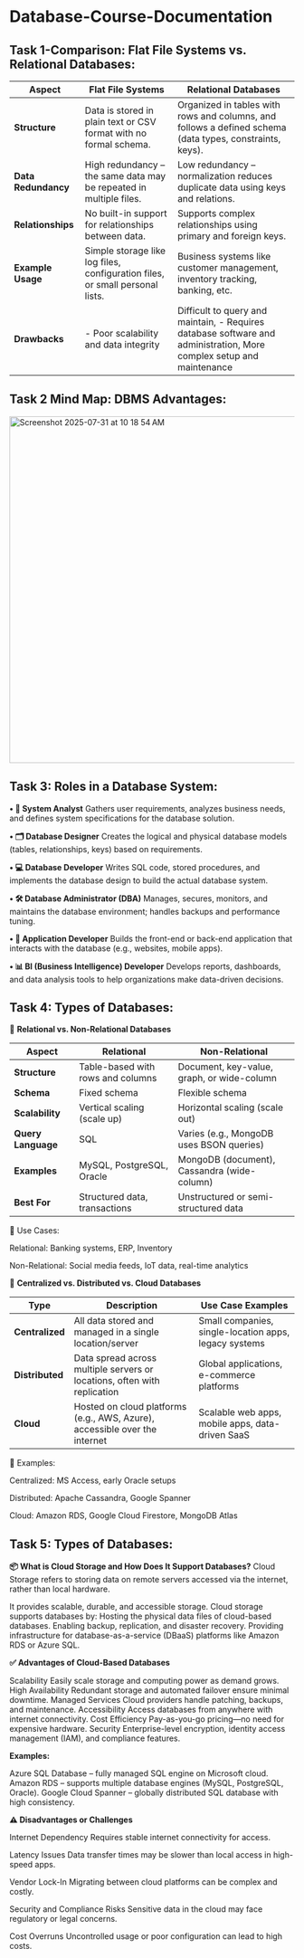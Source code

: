 # Database-Course-Documentation

## Task 1-Comparison:  Flat File Systems vs. Relational Databases: 
| **Aspect**          | **Flat File Systems**                                                        | **Relational Databases**                                                                                 |
| ------------------- | ---------------------------------------------------------------------------- | -------------------------------------------------------------------------------------------------------- |
| **Structure**       | Data is stored in plain text or CSV format with no formal schema.            | Organized in tables with rows and columns, and follows a defined schema (data types, constraints, keys). |
| **Data Redundancy** | High redundancy – the same data may be repeated in multiple files.           | Low redundancy – normalization reduces duplicate data using keys and relations.                          |
| **Relationships**   | No built-in support for relationships between data.                          | Supports complex relationships using primary and foreign keys.                                           |
| **Example Usage**   | Simple storage like log files, configuration files, or small personal lists. | Business systems like customer management, inventory tracking, banking, etc.                             |
| **Drawbacks**       | - Poor scalability and data integrity                                        |   Difficult to query and maintain, - Requires database software and administration, More complex setup and maintenance                                                                                                        |

## Task 2 Mind Map:  DBMS Advantages: 

<img width="912" height="613" alt="Screenshot 2025-07-31 at 10 18 54 AM" src="https://github.com/user-attachments/assets/2f9103da-a591-4a51-8915-3e3c9e94cf72" />

## Task 3:  Roles in a Database System:


**• 🧩 System Analyst**
Gathers user requirements, analyzes business needs, and defines system specifications for the database solution.

**• 🗂 Database Designer**
Creates the logical and physical database models (tables, relationships, keys) based on requirements.

**• 💻 Database Developer**
Writes SQL code, stored procedures, and implements the database design to build the actual database system.

**• 🛠️ Database Administrator (DBA)**
Manages, secures, monitors, and maintains the database environment; handles backups and performance tuning.

**• 📱 Application Developer**
Builds the front-end or back-end application that interacts with the database (e.g., websites, mobile apps).

**• 📊 BI (Business Intelligence) Developer**
Develops reports, dashboards, and data analysis tools to help organizations make data-driven decisions.


## Task 4:  Types of Databases:

🔗 **Relational vs. Non-Relational Databases**

| **Aspect**         | **Relational**                    | **Non-Relational**                          |
| ------------------ | --------------------------------- | ------------------------------------------- |
| **Structure**      | Table-based with rows and columns | Document, key-value, graph, or wide-column  |
| **Schema**         | Fixed schema                      | Flexible schema                             |
| **Scalability**    | Vertical scaling (scale up)       | Horizontal scaling (scale out)              |
| **Query Language** | SQL                               | Varies (e.g., MongoDB uses BSON queries)    |
| **Examples**       | MySQL, PostgreSQL, Oracle         | MongoDB (document), Cassandra (wide-column) |
| **Best For**       | Structured data, transactions     | Unstructured or semi-structured data        |

📌 Use Cases:

Relational: Banking systems, ERP, Inventory

Non-Relational: Social media feeds, IoT data, real-time analytics


🧭 **Centralized vs. Distributed vs. Cloud Databases**

| **Type**        | **Description**                                                            | **Use Case Examples**                                 |
| --------------- | -------------------------------------------------------------------------- | ----------------------------------------------------- |
| **Centralized** | All data stored and managed in a single location/server                    | Small companies, single-location apps, legacy systems |
| **Distributed** | Data spread across multiple servers or locations, often with replication   | Global applications, e-commerce platforms             |
| **Cloud**       | Hosted on cloud platforms (e.g., AWS, Azure), accessible over the internet | Scalable web apps, mobile apps, data-driven SaaS      |

📌 Examples:

Centralized: MS Access, early Oracle setups

Distributed: Apache Cassandra, Google Spanner

Cloud: Amazon RDS, Google Cloud Firestore, MongoDB Atlas

## Task 5:  Types of Databases:

**📦 What is Cloud Storage and How Does It Support Databases?**
Cloud Storage refers to storing data on remote servers accessed via the internet, rather than local hardware.

It provides scalable, durable, and accessible storage.
Cloud storage supports databases by:
Hosting the physical data files of cloud-based databases.
Enabling backup, replication, and disaster recovery.
Providing infrastructure for database-as-a-service (DBaaS) platforms like Amazon RDS or Azure SQL.

**✅ Advantages of Cloud-Based Databases**

Scalability
Easily scale storage and computing power as demand grows.
High Availability
Redundant storage and automated failover ensure minimal downtime.
Managed Services
Cloud providers handle patching, backups, and maintenance.
Accessibility
Access databases from anywhere with internet connectivity.
Cost Efficiency
Pay-as-you-go pricing—no need for expensive hardware.
Security
Enterprise-level encryption, identity access management (IAM), and compliance features.

**Examples:**

Azure SQL Database – fully managed SQL engine on Microsoft cloud.
Amazon RDS – supports multiple database engines (MySQL, PostgreSQL, Oracle).
Google Cloud Spanner – globally distributed SQL database with high consistency.

**⚠️ Disadvantages or Challenges**

Internet Dependency
Requires stable internet connectivity for access.

Latency Issues
Data transfer times may be slower than local access in high-speed apps.

Vendor Lock-In
Migrating between cloud platforms can be complex and costly.

Security and Compliance Risks
Sensitive data in the cloud may face regulatory or legal concerns.

Cost Overruns
Uncontrolled usage or poor configuration can lead to high costs.

